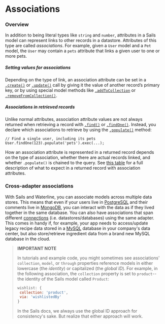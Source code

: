 # Associations

### Overview

In addition to being literal types like `string` and `number`, attributes in a Sails model can represent links to other records in a datastore.  Attributes of this type are called _associations_.  For example, given a `User` model and a `Pet` model, the `User` may contain a `pets` attribute that links a given user to one or more pets.

##### Setting values for associations

Depending on the type of link, an association attribute can be set in a [`.create()`](http://sailsjs.com/documentation/reference/waterline-orm/models/create) or [`.update()`](http://sailsjs.com/documentation/reference/waterline-orm/models/update) call by giving it the value of another record&rsquo;s primary key, or by using special model methods like [`.addToCollection`](http://sailsjs.com/documentation/reference/waterline-orm/models/add-to-collection) or [`.removeFromCollection()`](http://sailsjs.com/documentation/reference/waterline-orm/models/remove-from-collection).

##### Associations in retrieved records

Unlike normal attributes, association attribute values are not always returned when retrieving a record with [`.find()`](http://sailsjs.com/documentation/reference/waterline-orm/models/find) or [`.findOne()`](http://sailsjs.com/documentation/reference/waterline-orm/models/find-one).  Instead, you declare which associations to retrieve by using the [`.populate()`](http://sailsjs.com/documentation/reference/waterline-orm/queries/populate) method:

```
// Find a single user, including its pets
User.findOne(123).populate('pets').exec(...);
```

How an association attribute is represented in a returned record depends on the type of association, whether there are actual records linked, and whether `.populate()` is chained to the query.  See [this table](http://sailsjs.com/documentation/concepts/models-and-orm/records#?expected-types-values-for-association-attributes) for a full description of what to expect in a returned record with association attributes.

### Cross-adapter associations

With Sails and Waterline, you can associate models across multiple data stores. This means that even if your users live in [PostgreSQL](http://www.postgresql.org/) and their comments live in [MongoDB](http://www.mongodb.com/), you can interact with the data as if they lived together in the same database. You can also have associations that span different [connections](http://sailsjs.com/documentation/reference/sails.config/sails.config.connections.html) (i.e. datastores/databases) using the same adapter.  This comes in handy if, for example, your app needs to access/update legacy recipe data stored in a [MySQL](http://www.mysql.com/) database in your company's data center, but also store/retrieve ingredient data from a brand new MySQL database in the cloud.

> **IMPORTANT NOTE**
>
> In tutorials and example code, you might sometimes see associations' `collection`, `model`, or `through` properties reference models in either lowercase (the _identity_) or capitalized (the _global ID_).  For example, in the following association, the `collection` property is set to `product`-- the identity of the Sails model called `Product`:
>
>```javascript
>wishlist: {
>  collection: 'product',
>  via: 'wishlistedBy'
>}
>```
>
> In the Sails docs, we always use the global ID approach for consistency's sake.  But realize that either approach will work.

<docmeta name="displayName" value="Associations">
